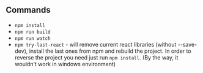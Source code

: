 ## Commands

* `npm install`
* `npm run build`
* `npm run watch`
* `npm try-last-react` - will remove current react libraries (without --save-dev), install the last ones from npm and rebuild the project. In order to reverse the project you need just run `npm install`. (By the way, it wouldn't work in windows environment)